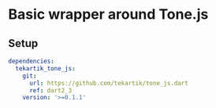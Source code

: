 # Basic wrapper around Tone.js

## Setup

```yaml
dependencies:
  tekartik_tone_js:
    git:
      url: https://github.com/tekartik/tone_js.dart
      ref: dart2_3
    version: '>=0.1.1'
```